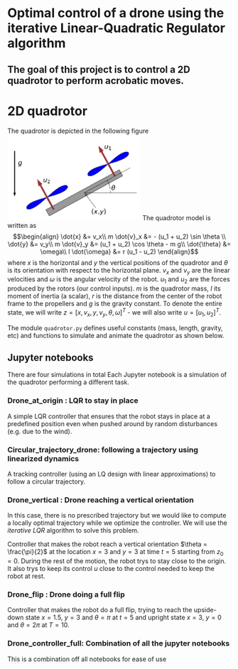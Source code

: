 # Optimal control of a drone using the iterative Linear-Quadratic Regulator algorithm
## The goal of this project is to control a 2D quadrotor to perform acrobatic moves.

# 2D quadrotor

The quadrotor is depicted in the following figure <img src='outputs/quadrotor.png' width="300">
The quadrotor model is written as
$$\begin{align} 
\dot{x} &= v_x\\
m \dot{v}_x &= - (u_1 + u_2) \sin \theta \\ 
\dot{y} &= v_y\\
m \dot{v}_y &= (u_1 + u_2) \cos \theta  - m g\\
\dot{\theta} &= \omega\\
I \dot{\omega} &= r (u_1 - u_2) \end{align}$$
where $x$ is the horizontal and $y$ the vertical positions of the quadrotor and $\theta$ is its orientation with respect to the horizontal plane. $v_x$ and $v_y$ are the linear velocities and $\omega$ is the angular velocity of the robot. $u_1$ and $u_2$ are the forces produced by the rotors (our control inputs). $m$ is the quadrotor mass, $I$ its moment of inertia (a scalar), $r$ is the distance from the center of the robot frame to the propellers and $g$ is the gravity constant. To denote the entire state, we will write $z = [x, v_x, y, v_y, \theta, \omega]^T$ - we will also write $u = [u_1, u_2]^T$.

The module ```quadrotor.py``` defines useful constants (mass, length, gravity, etc) and functions to simulate and animate the quadrotor as shown below.

## Jupyter notebooks
There are four simulations in total
Each Jupyter notebook is a simulation of the quadrotor performing a different task.

### Drone_at_origin : LQR to stay in place

A simple LQR controller that ensures that the robot stays in place at a predefined position even when pushed around by random disturbances (e.g. due to the wind).


### Circular_trajectory_drone: following a trajectory using linearized dynamics

A tracking controller (using an LQ design with linear approximations) to follow a circular trajectory.

### Drone_vertical : Drone reaching a vertical orientation

In this case, there is no prescribed trajectory but we would like to compute a locally optimal trajectory while we optimize the controller. We will use the *iterative LQR* algorithm to solve this problem.

Controller that makes the robot reach a vertical orientation $\theta = \frac{\pi}{2}$ at the location $x=3$ and $y=3$ at time $t=5$ starting from $z_0=0$. During the rest of the motion, the robot trys to stay close to the origin. It also trys to keep its control $u$ close to the control needed to keep the robot at rest.

### Drone_flip : Drone doing a full flip

Controller that makes the robot do a full flip, trying to reach the upside-down state $x=1.5$, $y=3$ and $\theta = \pi$ at $t=5$ and upright state $x=3$, $y=0$ and $\theta = 2\pi$ at $T=10$.

### Drone_controller_full: Combination of all the jupyter notebooks

This is a combination off all notebooks for ease of use



```python

```
